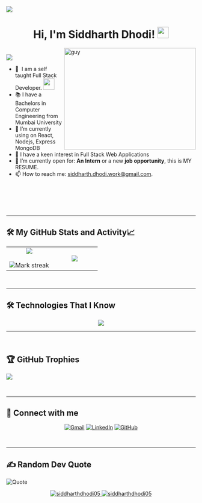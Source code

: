 <img src="https://user-images.githubusercontent.com/73097560/115834477-dbab4500-a447-11eb-908a-139a6edaec5c.gif"> 
<h1 align="center">
Hi, I'm Siddharth Dhodi!
	<a href="https://github.com/siddharthdhodi05" target="_self">
		<img src="https://media.giphy.com/media/hvRJCLFzcasrR4ia7z/giphy.gif" width="30">
	</a>

</h1>
 <img align="right" height="270px" alt="guy" width="350" src="https://i.pinimg.com/originals/e4/26/70/e426702edf874b181aced1e2fa5c6cde.gif" /> </a>
 
<br />
<a href="https://github.com/siddharthdhodi05">
<img src="https://readme-typing-svg.herokuapp.com?lines=Full+Stack+Web+Developer;Computer+Engineering+Graduate;Web-Application+Enthusiastic;Always%20learning%20new%20things&center=true&width=380&height=45">
	</a>
<br />

- 🌱 &nbsp;I am a self taught Full Stack Developer.
      <img src="https://media.giphy.com/media/WUlplcMpOCEmTGBtBW/giphy.gif" width="30">
- 📚 I have a Bachelors in Computer Engineering from Mumbai University
- 🌱 I’m currently using on React, Nodejs, Express MongoDB
- 💬 I have a keen interest in Full Stack Web Applications
- 📝 I’m currently open for: <b>An Intern</b> or a new <b>job opportunity</b>, this is <a  target="_blank">MY RESUME.</a>
- 📫  How to reach me: siddharth.dhodi.work@gmail.com.
<br><br><br><br>

<br/>

<hr>

## 🛠️ My GitHub Stats and Activity📈 

<table align="center">
<tr border="none">
<td width="50%" align="center">
  
  <img  align="center"  src="https://github-readme-stats.vercel.app/api?username=siddharthdhodi05&theme=dark&show_icons=true&count_private=true" />
  <br></br>
  <img  title="🔥 Get streak stats for your profile at git.io/streak-stats" alt="Mark streak" src="https://github-readme-streak-stats.herokuapp.com/?user=siddharthdhodi05&theme=dark&hide_border=false" /> 
</td>

<td width="50%" align="center">

  <img  align="center"  src="https://github-readme-stats.anuraghazra1.vercel.app/api/top-langs/?username=siddharthdhodi05&theme=dark&hide_border=false&no-bg=true&no-frame=true&langs_count=10"/>
  
  </td>
</tr>
</table>
<!--- stats (end) -->
<br/>
<hr>


## 🛠️ Technologies That I Know
<p align="center">
  <a href="https://skillicons.dev">
    <img src="https://skillicons.dev/icons?i=git,github,html,css,js,py,c,react,redux,tailwind,bootstrap,vscode,anaconda,fastapi,mongodb,mysql,nodejs,npm,pycharm" />
  </a>
</p>
<hr>
<br/>

## 🏆 GitHub Trophies
![]( https://github-profile-trophy.vercel.app/?username=siddharthdhodi05&theme=default&no-frame=false&no-bg=false&margin-w=4)

<br/>
<hr>

## 🤝 Connect with me
<p align="center">
	<a href="mailto:siddharth.dhodi.work@gmail.com"><img img src="https://img.shields.io/badge/gmail-%23EA4335.svg?style=plastic&logo=gmail&logoColor=white" alt="Gmail"/></a>
	<a href="https://www.linkedin.com/in/siddharth-dhodi-108790319/"><img src="https://img.shields.io/badge/linkedin-%230A66C2.svg?style=plastic&logo=linkedin&logoColor=white" alt="LinkedIn"/></a>
	<a href="https://github.com/siddharthdhodi05"><img src="https://img.shields.io/badge/github-%23181717.svg?style=plastic&logo=github&logoColor=white" alt="GitHub"/></a>
</p>
<br/>
<hr>

## ✍️ Random Dev Quote

![Quote](https://github-readme-quotes-bay.vercel.app/quote?theme=dark&animation=grow_out_in)


<p align="center">
	<a href="https://github.com/siddharthdhodi05">
		<img src="https://komarev.com/ghpvc/?username=siddharthdhodi05&label=Profile%20views&color=0e75b6&style=flat" alt="siddharthdhodi05" />
	</a>
	<a href="https://github.com/siddharthdhodi05">
		<img src="https://img.shields.io/github/followers/siddharthdhodi05?label=Followers" alt="siddharthdhodi05" />
	</a>
</p>
